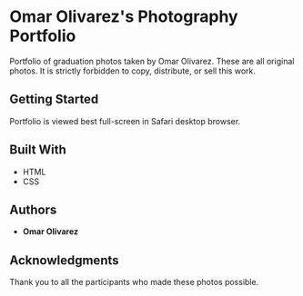 # Omar Olivarez's Photography Portfolio
Portfolio of graduation photos taken by Omar Olivarez. These are all original photos. It is strictly forbidden to copy, distribute, or sell this work.
## Getting Started
Portfolio is viewed best full-screen in Safari desktop browser.
## Built With
* HTML
* CSS
## Authors
* **Omar Olivarez**
## Acknowledgments
Thank you to all the participants who made these photos possible.
